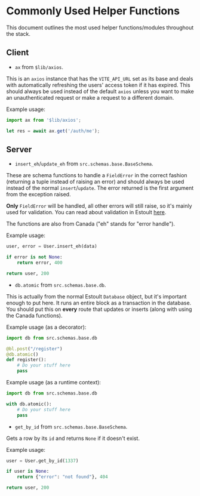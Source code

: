 # Commonly Used Helper Functions

This document outlines the most used helper functions/modules throughout the stack.

## Client

- `ax` from `$lib/axios`.

This is an `axios` instance that has the `VITE_API_URL` set as its base and deals with automatically refreshing the users' access token if it has expired. This should always be used instead of the default `axios` unless you want to make an unauthenticated request or make a request to a different domain.

Example usage:

```javascript
import ax from '$lib/axios';

let res = await ax.get('/auth/me');
```

## Server

- `insert_eh`/`update_eh` from `src.schemas.base.BaseSchema`.

These are schema functions to handle a `FieldError` in the correct fashion (returning a tuple instead of raising an error) and should always be used instead of the normal `insert`/`update`. The error returned is the first argument from the exception raised.

**Only** `FieldError` will be handled, all other errors will still raise, so it's mainly used for validation. You can read about validation in Estoult [here](https://estoult.readthedocs.io/en/latest/how_tos.html#validation).

The functions are also from Canada ("eh" stands for "error handle").

Example usage:

```python
user, error = User.insert_eh(data)

if error is not None:
    return error, 400

return user, 200
```

- `db.atomic` from `src.schemas.base.db`.

This is actually from the normal Estoult `Database` object, but it's important enough to put here. It runs an entire block as a transaction in the database. You should put this on **every** route that updates or inserts (along with using the Canada functions).

Example usage (as a decorator):

```python
import db from src.schemas.base.db

@bl.post("/register")
@db.atomic()
def register():
    # Do your stuff here
    pass
```

Example usage (as a runtime context):

```python
import db from src.schemas.base.db

with db.atomic():
    # Do your stuff here
    pass
```

- `get_by_id` from `src.schemas.base.BaseSchema`.

Gets a row by its `id` and returns `None` if it doesn't exist.

Example usage:

```python
user = User.get_by_id(1337)

if user is None:
    return {"error": "not found"}, 404

return user, 200
```
